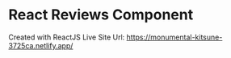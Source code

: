 # React Reviews Component
Created with ReactJS
Live Site Url: https://monumental-kitsune-3725ca.netlify.app/
